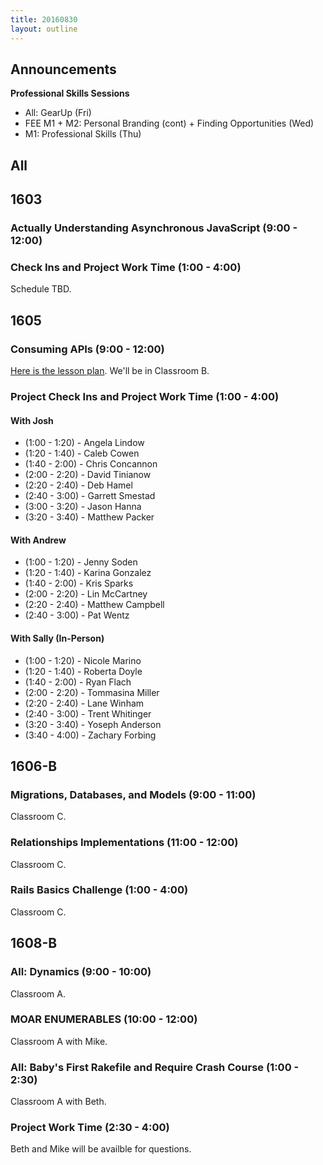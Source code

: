 ```yaml
---
title: 20160830
layout: outline
---
```


## Announcements
**Professional Skills Sessions**

* All: GearUp (Fri)
* FEE M1 + M2: Personal Branding (cont) + Finding Opportunities (Wed)
* M1: Professional Skills (Thu)

## All


## 1603

### Actually Understanding Asynchronous JavaScript (9:00 - 12:00)

### Check Ins and Project Work Time (1:00 - 4:00)

Schedule TBD.


## 1605

### Consuming APIs (9:00 - 12:00)

[Here is the lesson plan](https://github.com/turingschool/lesson_plans/blob/master/ruby_03-professional_rails_applications/consuming_an_api.md). We'll be in Classroom B.

### Project Check Ins and Project Work Time (1:00 - 4:00)

#### With Josh

* (1:00 - 1:20) - Angela Lindow
* (1:20 - 1:40) - Caleb Cowen
* (1:40 - 2:00) - Chris Concannon
* (2:00 - 2:20) - David Tinianow
* (2:20 - 2:40) - Deb Hamel
* (2:40 - 3:00) - Garrett Smestad
* (3:00 - 3:20) - Jason Hanna
* (3:20 - 3:40) - Matthew Packer

#### With Andrew

* (1:00 - 1:20) - Jenny Soden
* (1:20 - 1:40) - Karina Gonzalez
* (1:40 - 2:00) - Kris Sparks
* (2:00 - 2:20) - Lin McCartney
* (2:20 - 2:40) - Matthew Campbell
* (2:40 - 3:00) - Pat Wentz

#### With Sally (In-Person)

* (1:00 - 1:20) - Nicole Marino
* (1:20 - 1:40) - Roberta Doyle
* (1:40 - 2:00) - Ryan Flach
* (2:00 - 2:20) - Tommasina Miller
* (2:20 - 2:40) - Lane Winham
* (2:40 - 3:00) - Trent Whitinger
* (3:20 - 3:40) - Yoseph Anderson
* (3:40 - 4:00) - Zachary Forbing

## 1606-B

### Migrations, Databases, and Models (9:00 - 11:00)

Classroom C.

### Relationships Implementations (11:00 - 12:00)

Classroom C.

### Rails Basics Challenge (1:00 - 4:00)

Classroom C.


## 1608-B

### All: Dynamics (9:00 - 10:00)

Classroom A.

### MOAR ENUMERABLES (10:00 - 12:00)

Classroom A with Mike.

### All: Baby's First Rakefile and Require Crash Course (1:00 - 2:30)

Classroom A with Beth.

### Project Work Time (2:30 - 4:00)

Beth and Mike will be availble for questions.
